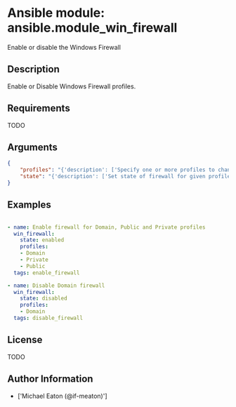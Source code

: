 # Ansible module: ansible.module_win_firewall


Enable or disable the Windows Firewall

## Description

Enable or Disable Windows Firewall profiles.

## Requirements

TODO

## Arguments

``` json
{
    "profiles": "{'description': ['Specify one or more profiles to change.'], 'type': 'list', 'choices': ['Domain', 'Private', 'Public'], 'default': ['Domain', 'Private', 'Public']}",
    "state": "{'description': ['Set state of firewall for given profile.'], 'choices': ['enabled', 'disabled']}",
}
```

## Examples


``` yaml

- name: Enable firewall for Domain, Public and Private profiles
  win_firewall:
    state: enabled
    profiles:
    - Domain
    - Private
    - Public
  tags: enable_firewall

- name: Disable Domain firewall
  win_firewall:
    state: disabled
    profiles:
    - Domain
  tags: disable_firewall

```

## License

TODO

## Author Information
  - ['Michael Eaton (@if-meaton)']
